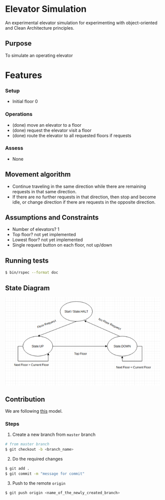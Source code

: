 # Elevator Simulation

An experimental elevator simulation for experimenting with object-oriented and Clean Architecture principles.

## Purpose

To simulate an operating elevator

# Features

### Setup

* Initial floor 0

### Operations

* (done) move an elevator to a floor
* (done) request the elevator visit a floor
* (done) route the elevator to all requested floors if requests

### Assess

* None

## Movement algorithm

* Continue traveling in the same direction while there are remaining requests in that same direction.
* If there are no further requests in that direction, then stop and become idle, or change direction if there are requests in the opposite direction.

## Assumptions and Constraints

* Number of elevators? 1
* Top floor? not yet implemented
* Lowest floor? not yet implemented
* Single request button on each floor, not up/down

## Running tests

```sh
$ bin/rspec --format doc
```

## State Diagram

![State](images/Elevator-State-Diagram.png)

Contribution
---

We are following [this](http://nvie.com/posts/a-successful-git-branching-model/) model.

### Steps

1. Create a new branch from `master` branch

```sh
# from master branch
$ git checkout -b <branch_name>
```

2. Do the required changes

```sh
$ git add .
$ git commit -m "message for commit"
```

3. Push to the remote `origin`

```sh
$ git push origin <name_of_the_newly_created_branch>
```
